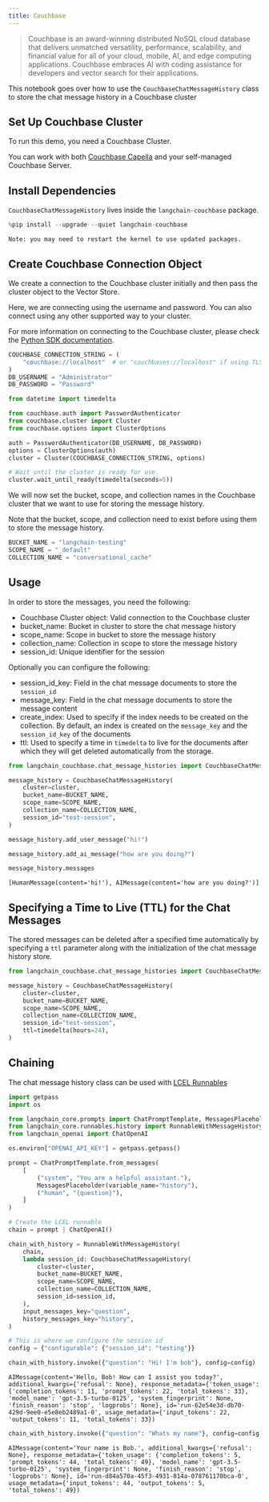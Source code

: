 ```yaml
---
title: Couchbase
---
```


> Couchbase is an award-winning distributed NoSQL cloud database that delivers unmatched versatility, performance, scalability, and financial value for all of your cloud, mobile, AI, and edge computing applications. Couchbase embraces AI with coding assistance for developers and vector search for their applications.

This notebook goes over how to use the `CouchbaseChatMessageHistory` class to store the chat message history in a Couchbase cluster

## Set Up Couchbase Cluster

To run this demo, you need a Couchbase Cluster.

You can work with both [Couchbase Capella](https://www.couchbase.com/products/capella/) and your self-managed Couchbase Server.

## Install Dependencies

`CouchbaseChatMessageHistory` lives inside the `langchain-couchbase` package.

```python
%pip install --upgrade --quiet langchain-couchbase
```

```output
Note: you may need to restart the kernel to use updated packages.
```

## Create Couchbase Connection Object

We create a connection to the Couchbase cluster initially and then pass the cluster object to the Vector Store.

Here, we are connecting using the username and password. You can also connect using any other supported way to your cluster.

For more information on connecting to the Couchbase cluster, please check the [Python SDK documentation](https://docs.couchbase.com/python-sdk/current/hello-world/start-using-sdk.html#connect).

```python
COUCHBASE_CONNECTION_STRING = (
    "couchbase://localhost"  # or "couchbases://localhost" if using TLS
)
DB_USERNAME = "Administrator"
DB_PASSWORD = "Password"
```

```python
from datetime import timedelta

from couchbase.auth import PasswordAuthenticator
from couchbase.cluster import Cluster
from couchbase.options import ClusterOptions

auth = PasswordAuthenticator(DB_USERNAME, DB_PASSWORD)
options = ClusterOptions(auth)
cluster = Cluster(COUCHBASE_CONNECTION_STRING, options)

# Wait until the cluster is ready for use.
cluster.wait_until_ready(timedelta(seconds=5))
```

We will now set the bucket, scope, and collection names in the Couchbase cluster that we want to use for storing the message history.

Note that the bucket, scope, and collection need to exist before using them to store the message history.

```python
BUCKET_NAME = "langchain-testing"
SCOPE_NAME = "_default"
COLLECTION_NAME = "conversational_cache"
```

## Usage

In order to store the messages, you need the following:

- Couchbase Cluster object: Valid connection to the Couchbase cluster
- bucket_name: Bucket in cluster to store the chat message history
- scope_name: Scope in bucket to store the message history
- collection_name: Collection in scope to store the message history
- session_id: Unique identifier for the session

Optionally you can configure the following:

- session_id_key: Field in the chat message documents to store the `session_id`
- message_key: Field in the chat message documents to store the message content
- create_index: Used to specify if the index needs to be created on the collection. By default, an index is created on the `message_key` and the `session_id_key` of the documents
- ttl: Used to specify a time in `timedelta` to live for the documents after which they will get deleted automatically from the storage.

```python
from langchain_couchbase.chat_message_histories import CouchbaseChatMessageHistory

message_history = CouchbaseChatMessageHistory(
    cluster=cluster,
    bucket_name=BUCKET_NAME,
    scope_name=SCOPE_NAME,
    collection_name=COLLECTION_NAME,
    session_id="test-session",
)

message_history.add_user_message("hi!")

message_history.add_ai_message("how are you doing?")
```

```python
message_history.messages
```

```output
[HumanMessage(content='hi!'), AIMessage(content='how are you doing?')]
```

## Specifying a Time to Live (TTL) for the Chat Messages

The stored messages can be deleted after a specified time automatically by specifying a `ttl` parameter along with the initialization of the chat message history store.

```python
from langchain_couchbase.chat_message_histories import CouchbaseChatMessageHistory

message_history = CouchbaseChatMessageHistory(
    cluster=cluster,
    bucket_name=BUCKET_NAME,
    scope_name=SCOPE_NAME,
    collection_name=COLLECTION_NAME,
    session_id="test-session",
    ttl=timedelta(hours=24),
)
```

## Chaining

The chat message history class can be used with [LCEL Runnables](https://python.langchain.com/docs/how_to/message_history/)

```python
import getpass
import os

from langchain_core.prompts import ChatPromptTemplate, MessagesPlaceholder
from langchain_core.runnables.history import RunnableWithMessageHistory
from langchain_openai import ChatOpenAI

os.environ["OPENAI_API_KEY"] = getpass.getpass()
```

```python
prompt = ChatPromptTemplate.from_messages(
    [
        ("system", "You are a helpful assistant."),
        MessagesPlaceholder(variable_name="history"),
        ("human", "{question}"),
    ]
)

# Create the LCEL runnable
chain = prompt | ChatOpenAI()
```

```python
chain_with_history = RunnableWithMessageHistory(
    chain,
    lambda session_id: CouchbaseChatMessageHistory(
        cluster=cluster,
        bucket_name=BUCKET_NAME,
        scope_name=SCOPE_NAME,
        collection_name=COLLECTION_NAME,
        session_id=session_id,
    ),
    input_messages_key="question",
    history_messages_key="history",
)
```

```python
# This is where we configure the session id
config = {"configurable": {"session_id": "testing"}}
```

```python
chain_with_history.invoke({"question": "Hi! I'm bob"}, config=config)
```

```output
AIMessage(content='Hello, Bob! How can I assist you today?', additional_kwargs={'refusal': None}, response_metadata={'token_usage': {'completion_tokens': 11, 'prompt_tokens': 22, 'total_tokens': 33}, 'model_name': 'gpt-3.5-turbo-0125', 'system_fingerprint': None, 'finish_reason': 'stop', 'logprobs': None}, id='run-62e54e3d-db70-429d-9ee0-e5e8eb2489a1-0', usage_metadata={'input_tokens': 22, 'output_tokens': 11, 'total_tokens': 33})
```

```python
chain_with_history.invoke({"question": "Whats my name"}, config=config)
```

```output
AIMessage(content='Your name is Bob.', additional_kwargs={'refusal': None}, response_metadata={'token_usage': {'completion_tokens': 5, 'prompt_tokens': 44, 'total_tokens': 49}, 'model_name': 'gpt-3.5-turbo-0125', 'system_fingerprint': None, 'finish_reason': 'stop', 'logprobs': None}, id='run-d84a570a-45f3-4931-814a-078761170bca-0', usage_metadata={'input_tokens': 44, 'output_tokens': 5, 'total_tokens': 49})
```
